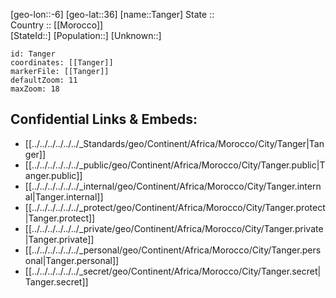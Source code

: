 ﻿---
location: [36,-6] 
mapzoom: [7,12] 
mapmarker: city 
type: City
tags:
- geo/City


SpocWebEntityId: 34752
isDeleted: false
confidential: public

---
[geo-lon::-6] 
[geo-lat::36] 
[name::Tanger] 
State ::  
Country :: [[Morocco]]  
[StateId::] 
[Population::] 
[Unknown::] 


```leaflet
id: Tanger
coordinates: [[Tanger]] 
markerFile: [[Tanger]] 
defaultZoom: 11 
maxZoom: 18
```


## Confidential Links & Embeds: 
- [[../../../../../../_Standards/geo/Continent/Africa/Morocco/City/Tanger|Tanger]] 
- [[../../../../../../_public/geo/Continent/Africa/Morocco/City/Tanger.public|Tanger.public]] 
- [[../../../../../../_internal/geo/Continent/Africa/Morocco/City/Tanger.internal|Tanger.internal]] 
- [[../../../../../../_protect/geo/Continent/Africa/Morocco/City/Tanger.protect|Tanger.protect]] 
- [[../../../../../../_private/geo/Continent/Africa/Morocco/City/Tanger.private|Tanger.private]] 
- [[../../../../../../_personal/geo/Continent/Africa/Morocco/City/Tanger.personal|Tanger.personal]] 
- [[../../../../../../_secret/geo/Continent/Africa/Morocco/City/Tanger.secret|Tanger.secret]] 

